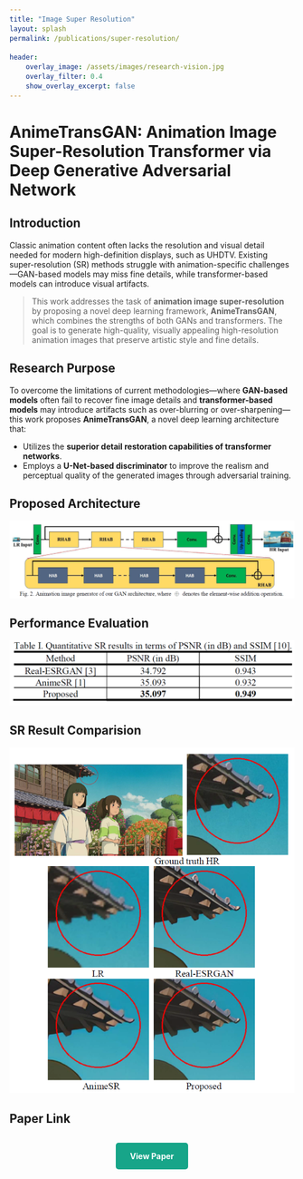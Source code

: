 ```yaml
---
title: "Image Super Resolution"
layout: splash
permalink: /publications/super-resolution/

header:
    overlay_image: /assets/images/research-vision.jpg
    overlay_filter: 0.4
    show_overlay_excerpt: false
---
```


# AnimeTransGAN: Animation Image Super-Resolution Transformer via Deep Generative Adversarial Network

## Introduction

Classic animation content often lacks the resolution and visual detail needed for modern high-definition displays, such as UHDTV. Existing super-resolution (SR) methods struggle with animation-specific challenges—GAN-based models may miss fine details, while transformer-based models can introduce visual artifacts.

>This work addresses the task of **animation image super-resolution** by proposing a novel deep learning framework, **AnimeTransGAN**, which combines the strengths of both GANs and transformers. The goal is to generate high-quality, visually appealing high-resolution animation images that preserve artistic style and fine details.

## Research Purpose

To overcome the limitations of current methodologies—where **GAN-based models** often fail to recover fine image details and **transformer-based models** may introduce artifacts such as over-blurring or over-sharpening—this work proposes **AnimeTransGAN**, a novel deep learning architecture that:

- Utilizes the **superior detail restoration capabilities of transformer networks**.
- Employs a **U-Net-based discriminator** to improve the realism and perceptual quality of the generated images through adversarial training.

## Proposed Architecture
<div style="text-align: center">
    <img src="/assets/images/publication/AnimeTransGAN/Arch.png" alt="Architecture">
</div>

## Performance Evaluation
<div style="text-align: center">
    <img src="/assets/images/publication/AnimeTransGAN/evaluation.png" alt="Evaluation">
</div>

## SR Result Comparision
<div style="text-align: center">
    <img src="/assets/images/publication/AnimeTransGAN/result_compare.png" alt="Result Comparision">
</div>

## Paper Link

<div class="publication-button">
    <a href="https://ieeexplore.ieee.org/document/10315278" class="btn btn--primary btn--large">View Paper</a>
</div>

<style>
    .publication-button {
        margin: 30px 0;
        text-align: center;
    }
    .btn--primary {
        background-color: #17A589;
        color: white;
        padding: 15px 25px;
        border-radius: 5px;
        font-weight: bold;
        text-decoration: none;
        display: inline-block;
        transition: background-color 0.3s ease;
    }
    .btn--primary:hover {
        background-color:rgb(109, 33, 35);
        text-decoration: none;
    }
</style>
